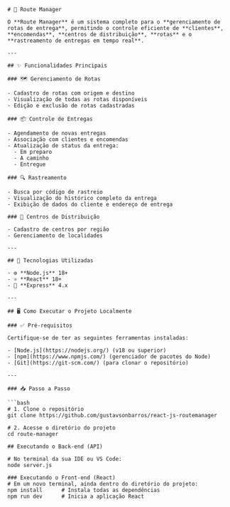 ```
# 🚀 Route Manager

O **Route Manager** é um sistema completo para o **gerenciamento de rotas de entrega**, permitindo o controle eficiente de **clientes**, **encomendas**, **centros de distribuição**, **rotas** e o **rastreamento de entregas em tempo real**.

---

## ✨ Funcionalidades Principais

### 🗺️ Gerenciamento de Rotas

- Cadastro de rotas com origem e destino  
- Visualização de todas as rotas disponíveis  
- Edição e exclusão de rotas cadastradas  

### 📦 Controle de Entregas

- Agendamento de novas entregas  
- Associação com clientes e encomendas  
- Atualização de status da entrega:  
  - Em preparo  
  - A caminho  
  - Entregue  

### 🔍 Rastreamento

- Busca por código de rastreio  
- Visualização do histórico completo da entrega  
- Exibição de dados do cliente e endereço de entrega  

### 🏢 Centros de Distribuição

- Cadastro de centros por região  
- Gerenciamento de localidades  

---

## 🧰 Tecnologias Utilizadas

- ⚙️ **Node.js** 18+  
- ⚛️ **React** 18+  
- 🚀 **Express** 4.x  

---

## 🖥️ Como Executar o Projeto Localmente

### ✅ Pré-requisitos

Certifique-se de ter as seguintes ferramentas instaladas:

- [Node.js](https://nodejs.org/) (v18 ou superior)  
- [npm](https://www.npmjs.com/) (gerenciador de pacotes do Node)  
- [Git](https://git-scm.com/) (para clonar o repositório)  

---

### 📥 Passo a Passo

```bash
# 1. Clone o repositório
git clone https://github.com/gustavsonbarros/react-js-routemanager

# 2. Acesse o diretório do projeto
cd route-manager

## Executando o Back-end (API)

# No terminal da sua IDE ou VS Code:
node server.js

### Executando o Front-end (React)
# Em um novo terminal, ainda dentro do diretório do projeto:
npm install      # Instala todas as dependências
npm run dev      # Inicia a aplicação React

```
